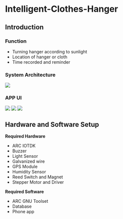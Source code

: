 # Intelligent-Clothes-Hanger

## Introduction

### Function
* Turning hanger according to sunlight
* Location of hanger or cloth
* Time recorded and reminder

### System Architecture
![](https://i.imgur.com/ta4Kl1b.png)

### APP UI
![](https://i.imgur.com/I9VlQRS.jpg)
![](https://i.imgur.com/tf6Uo9D.jpg)
![](https://i.imgur.com/sg5Pwjt.jpg)

## Hardware and Software Setup
**Required Hardware**
* ARC IOTDK
* Buzzer
* Light Sensor
* Galvanized wire
* GPS Module
* Humidity Sensor
* Reed Switch and Magnet
* Stepper Motor and Driver

**Required Software**
* ARC GNU Toolset
* Database
* Phone app
